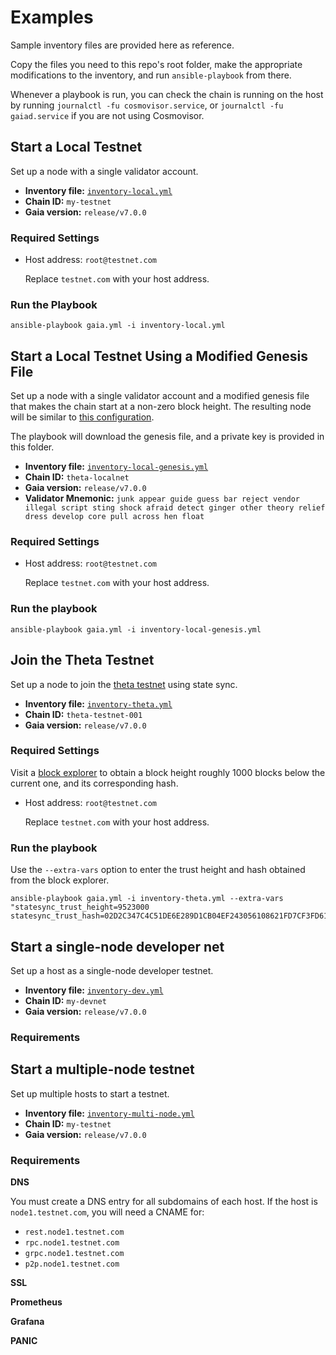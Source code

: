 # Examples

Sample inventory files are provided here as reference.

Copy the files you need to this repo's root folder, make the appropriate modifications to the inventory, and run `ansible-playbook` from there.

Whenever a playbook is run, you can check the chain is running on the host by running `journalctl -fu cosmovisor.service`, or `journalctl -fu gaiad.service` if you are not using Cosmovisor.

## Start a Local Testnet

Set up a node with a single validator account.

* **Inventory file:** [`inventory-local.yml`](inventory-local.yml)
* **Chain ID:** `my-testnet`
* **Gaia version:** `release/v7.0.0`

### Required Settings

- Host address: `root@testnet.com`  
 
  Replace `testnet.com` with your host address.


### Run the Playbook

```
ansible-playbook gaia.yml -i inventory-local.yml
```


## Start a Local Testnet Using a Modified Genesis File

Set up a node with a single validator account and a modified genesis file that makes the chain start at a non-zero block height. The resulting node will be similar to [this configuration](https://github.com/cosmos/testnets/tree/master/v7-theta/local-testnet).

The playbook will download the genesis file, and a private key is provided in this folder.

* **Inventory file:** [`inventory-local-genesis.yml`](inventory-local-genesis.yml)
* **Chain ID:** `theta-localnet`
* **Gaia version:** `release/v7.0.0`
* **Validator Mnemonic:** `junk appear guide guess bar reject vendor illegal script sting shock afraid detect ginger other theory relief dress develop core pull across hen float`

### Required Settings

- Host address: `root@testnet.com`  
 
  Replace `testnet.com` with your host address.

### Run the playbook 

```
ansible-playbook gaia.yml -i inventory-local-genesis.yml
```

## Join the Theta Testnet

Set up a node to join the [theta testnet](https://github.com/cosmos/testnets/tree/master/v7-theta/public-testnet) using state sync.

* **Inventory file:** [`inventory-theta.yml`](inventory-theta.yml)
* **Chain ID:** `theta-testnet-001`
* **Gaia version:** `release/v7.0.0`

### Required Settings

Visit a [block explorer](https://github.com/cosmos/testnets/tree/master/v7-theta/public-testnet#block-explorers) to obtain a block height roughly 1000 blocks below the current one, and its corresponding hash.

- Host address: `root@testnet.com`  
 
  Replace `testnet.com` with your host address.

### Run the playbook 

Use the `--extra-vars` option to enter the trust height and hash obtained from the block explorer.

```
ansible-playbook gaia.yml -i inventory-theta.yml --extra-vars "statesync_trust_height=9523000 statesync_trust_hash=02D2C347C4C51DE6E289D1CB04EF243056108621FD7CF3FD6198C0A2CDF0C8EE"
```

## Start a single-node developer net

Set up a host as a single-node developer testnet.

* **Inventory file:** [`inventory-dev.yml`](inventory-dev.yml)
* **Chain ID:** `my-devnet`
* **Gaia version:** `release/v7.0.0`

### Requirements

## Start a multiple-node testnet

Set up multiple hosts to start a testnet.

* **Inventory file:** [`inventory-multi-node.yml`](inventory-multi-node.yml)
* **Chain ID:** `my-testnet`
* **Gaia version:** `release/v7.0.0`

### Requirements

**DNS**

You must create a DNS entry for all subdomains of each host. If the host is `node1.testnet.com`, you will need a CNAME for:

* `rest.node1.testnet.com`
* `rpc.node1.testnet.com`
* `grpc.node1.testnet.com`
* `p2p.node1.testnet.com`

**SSL**

**Prometheus**

**Grafana**

**PANIC**

